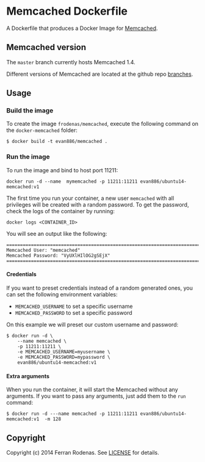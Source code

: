 # Memcached Dockerfile

A Dockerfile that produces a Docker Image for [Memcached](http://memcached.org/).

## Memcached version

The `master` branch currently hosts Memcached 1.4.

Different versions of Memcached are located at the github repo [branches](https://github.com/frodenas/docker-memcached/branches).

## Usage

### Build the image

To create the image `frodenas/memcached`, execute the following command on the `docker-memcached` folder:

```
$ docker build -t evan886/memcached .
```

### Run the image

To run the image and bind to host port 11211:

```
docker run -d --name  mymemcached -p 11211:11211 evan886/ubuntu14-memcached:v1

```

The first time you run your container, a new user `memcached` with all privileges will be created with a random password.
To get the password, check the logs of the container by running:

```
docker logs <CONTAINER_ID>
```

You will see an output like the following:

```
========================================================================
Memcached User: "memcached"
Memcached Password: "VyUXlHIlOG2gSEjX"
========================================================================
```

#### Credentials

If you want to preset credentials instead of a random generated ones, you can set the following environment variables:

* `MEMCACHED_USERNAME` to set a specific username
* `MEMCACHED_PASSWORD` to set a specific password

On this example we will preset our custom username and password:

```
$ docker run -d \
    --name memcached \
    -p 11211:11211 \
    -e MEMCACHED_USERNAME=myusername \
    -e MEMCACHED_PASSWORD=mypassword \
    evan886/ubuntu14-memcached:v1
```

#### Extra arguments

When you run the container, it will start the Memcached without any arguments. If you want to pass any arguments,
just add them to the `run` command:

```
$ docker run -d ---name memcached -p 11211:11211 evan886/ubuntu14-memcached:v1  -m 128
```

## Copyright

Copyright (c) 2014 Ferran Rodenas. See [LICENSE](https://github.com/frodenas/docker-memcached/blob/master/LICENSE) for details.
